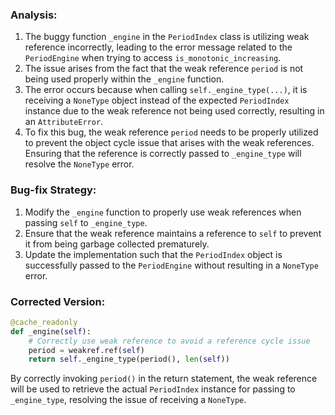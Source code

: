 ### Analysis:
1. The buggy function `_engine` in the `PeriodIndex` class is utilizing weak reference incorrectly, leading to the error message related to the `PeriodEngine` when trying to access `is_monotonic_increasing`.
2. The issue arises from the fact that the weak reference `period` is not being used properly within the `_engine` function.
3. The error occurs because when calling `self._engine_type(...)`, it is receiving a `NoneType` object instead of the expected `PeriodIndex` instance due to the weak reference not being used correctly, resulting in an `AttributeError`.
4. To fix this bug, the weak reference `period` needs to be properly utilized to prevent the object cycle issue that arises with the weak references. Ensuring that the reference is correctly passed to `_engine_type` will resolve the `NoneType` error.

### Bug-fix Strategy:
1. Modify the `_engine` function to properly use weak references when passing `self` to `_engine_type`.
2. Ensure that the weak reference maintains a reference to `self` to prevent it from being garbage collected prematurely.
3. Update the implementation such that the `PeriodIndex` object is successfully passed to the `PeriodEngine` without resulting in a `NoneType` error.

### Corrected Version:
```python
@cache_readonly
def _engine(self):
    # Correctly use weak reference to avoid a reference cycle issue
    period = weakref.ref(self)
    return self._engine_type(period(), len(self))
``` 

By correctly invoking `period()` in the return statement, the weak reference will be used to retrieve the actual `PeriodIndex` instance for passing to `_engine_type`, resolving the issue of receiving a `NoneType`.